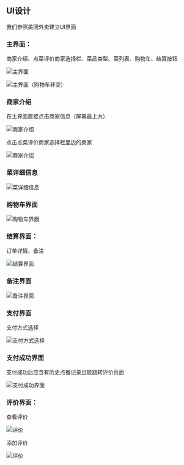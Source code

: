## UI设计

我们参照美团外卖建立UI界面

### 主界面：

商家介绍、点菜评价商家选择栏、菜品类型、菜列表、购物车、结算按钮

![主界面](../assets/images/UI1.jpg)

![主界面（购物车非空）](../assets/images/UI2.jpg)

### 商家介绍

在主界面直接点击商家信息（屏幕最上方）

![商家介绍](../assets/images/UI商家介绍1.jpg)

点击点菜评价商家选择栏里边的商家

![商家介绍](../assets/images/UI商家介绍2.jpg)

### 菜详细信息

![菜详细信息](../assets/images/UI菜详细信息.jpg)

### 购物车界面

![购物车界面](../assets/images/UI购物车界面.jpg)

### 结算界面：

订单详情、备注

![结算界面](../assets/images/UI3.jpg)

### 备注界面

![备注界面](../assets/images/UI添加备注.jpg)

### 支付界面

支付方式选择

![支付方式选择](../assets/images/UI4.jpg)

### 支付成功界面

支付成功后应含有历史点餐记录且能跳转评价页面

![支付成功界面](../assets/images/UI支付成功界面.jpg)

### 评价界面：

查看评价

![评价](../assets/images/UI评价界面.jpg)

添加评价

![评价](../assets/images/UI添加评论.jpg)